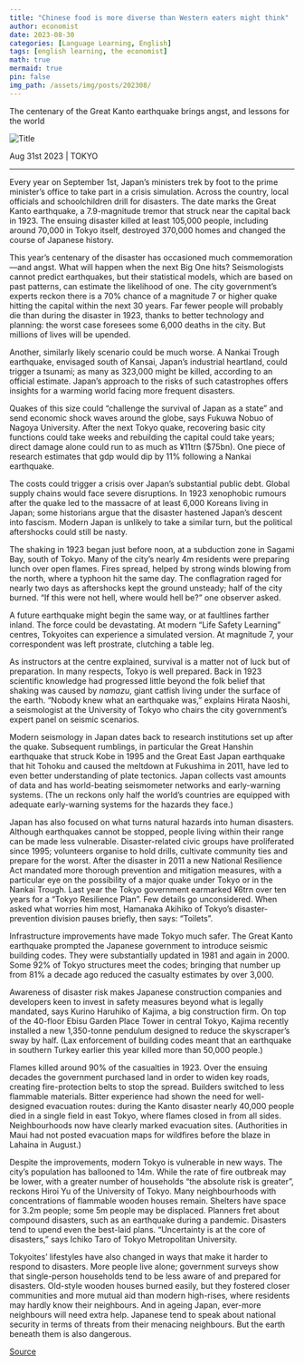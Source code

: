 ```yaml
---
title: "Chinese food is more diverse than Western eaters might think"
author: economist
date: 2023-08-30
categories: [Language Learning, English]
tags: [english learning, the economist]
math: true
mermaid: true
pin: false
img_path: /assets/img/posts/202308/
---
```


The centenary of the Great Kanto earthquake brings angst, and lessons for the world

![Title](20230902_ASD001.webp)

Aug 31st 2023 \| TOKYO

---

Every year on September 1st, Japan’s ministers trek by foot to the prime minister’s office to take part in a crisis simulation. Across the country, local officials and schoolchildren drill for disasters. The date marks the Great Kanto earthquake, a 7.9-magnitude tremor that struck near the capital back in 1923. The ensuing disaster killed at least 105,000 people, including around 70,000 in Tokyo itself, destroyed 370,000 homes and changed the course of Japanese history.

This year’s centenary of the disaster has occasioned much commemoration—and angst. What will happen when the next Big One hits? Seismologists cannot predict earthquakes, but their statistical models, which are based on past patterns, can estimate the likelihood of one. The city government’s experts reckon there is a 70% chance of a magnitude 7 or higher quake hitting the capital within the next 30 years. Far fewer people will probably die than during the disaster in 1923, thanks to better technology and planning: the worst case foresees some 6,000 deaths in the city. But millions of lives will be upended.

Another, similarly likely scenario could be much worse. A Nankai Trough earthquake, envisaged south of Kansai, Japan’s industrial heartland, could trigger a tsunami; as many as 323,000 might be killed, according to an official estimate. Japan’s approach to the risks of such catastrophes offers insights for a warming world facing more frequent disasters.

Quakes of this size could “challenge the survival of Japan as a state” and send economic shock waves around the globe, says Fukuwa Nobuo of Nagoya University. After the next Tokyo quake, recovering basic city functions could take weeks and rebuilding the capital could take years; direct damage alone could run to as much as ¥11trn ($75bn). One piece of research estimates that gdp would dip by 11% following a Nankai earthquake.

The costs could trigger a crisis over Japan’s substantial public debt. Global supply chains would face severe disruptions. In 1923 xenophobic rumours after the quake led to the massacre of at least 6,000 Koreans living in Japan; some historians argue that the disaster hastened Japan’s descent into fascism. Modern Japan is unlikely to take a similar turn, but the political aftershocks could still be nasty.

The shaking in 1923 began just before noon, at a subduction zone in Sagami Bay, south of Tokyo. Many of the city’s nearly 4m residents were preparing lunch over open flames. Fires spread, helped by strong winds blowing from the north, where a typhoon hit the same day. The conflagration raged for nearly two days as aftershocks kept the ground unsteady; half of the city burned. “If this were not hell, where would hell be?” one observer asked.

A future earthquake might begin the same way, or at faultlines farther inland. The force could be devastating. At modern “Life Safety Learning” centres, Tokyoites can experience a simulated version. At magnitude 7, your correspondent was left prostrate, clutching a table leg.

As instructors at the centre explained, survival is a matter not of luck but of preparation. In many respects, Tokyo is well prepared. Back in 1923 scientific knowledge had progressed little beyond the folk belief that shaking was caused by *namazu*, giant catfish living under the surface of the earth. “Nobody knew what an earthquake was,” explains Hirata Naoshi, a seismologist at the University of Tokyo who chairs the city government’s expert panel on seismic scenarios.

Modern seismology in Japan dates back to research institutions set up after the quake. Subsequent rumblings, in particular the Great Hanshin earthquake that struck Kobe in 1995 and the Great East Japan earthquake that hit Tohoku and caused the meltdown at Fukushima in 2011, have led to even better understanding of plate tectonics. Japan collects vast amounts of data and has world-beating seismometer networks and early-warning systems. (The un reckons only half the world’s countries are equipped with adequate early-warning systems for the hazards they face.)

Japan has also focused on what turns natural hazards into human disasters. Although earthquakes cannot be stopped, people living within their range can be made less vulnerable. Disaster-related civic groups have proliferated since 1995; volunteers organise to hold drills, cultivate community ties and prepare for the worst. After the disaster in 2011 a new National Resilience Act mandated more thorough prevention and mitigation measures, with a particular eye on the possibility of a major quake under Tokyo or in the Nankai Trough. Last year the Tokyo government earmarked ¥6trn over ten years for a “Tokyo Resilience Plan”. Few details go unconsidered. When asked what worries him most, Hamanaka Akihiko of Tokyo’s disaster-prevention division pauses briefly, then says: “Toilets”.

Infrastructure improvements have made Tokyo much safer. The Great Kanto earthquake prompted the Japanese government to introduce seismic building codes. They were substantially updated in 1981 and again in 2000. Some 92% of Tokyo structures meet the codes; bringing that number up from 81% a decade ago reduced the casualty estimates by over 3,000.

Awareness of disaster risk makes Japanese construction companies and developers keen to invest in safety measures beyond what is legally mandated, says Kurino Haruhiko of Kajima, a big construction firm. On top of the 40-floor Ebisu Garden Place Tower in central Tokyo, Kajima recently installed a new 1,350-tonne pendulum designed to reduce the skyscraper’s sway by half. (Lax enforcement of building codes meant that an earthquake in southern Turkey earlier this year killed more than 50,000 people.)

Flames killed around 90% of the casualties in 1923. Over the ensuing decades the government purchased land in order to widen key roads, creating fire-protection belts to stop the spread. Builders switched to less flammable materials. Bitter experience had shown the need for well-designed evacuation routes: during the Kanto disaster nearly 40,000 people died in a single field in east Tokyo, where flames closed in from all sides. Neighbourhoods now have clearly marked evacuation sites. (Authorities in Maui had not posted evacuation maps for wildfires before the blaze in Lahaina in August.)

Despite the improvements, modern Tokyo is vulnerable in new ways. The city’s population has ballooned to 14m. While the rate of fire outbreak may be lower, with a greater number of households “the absolute risk is greater”, reckons Hiroi Yu of the University of Tokyo. Many neighbourhoods with concentrations of flammable wooden houses remain. Shelters have space for 3.2m people; some 5m people may be displaced. Planners fret about compound disasters, such as an earthquake during a pandemic. Disasters tend to upend even the best-laid plans. “Uncertainty is at the core of disasters,” says Ichiko Taro of Tokyo Metropolitan University.

Tokyoites’ lifestyles have also changed in ways that make it harder to respond to disasters. More people live alone; government surveys show that single-person households tend to be less aware of and prepared for disasters. Old-style wooden houses burned easily, but they fostered closer communities and more mutual aid than modern high-rises, where residents may hardly know their neighbours. And in ageing Japan, ever-more neighbours will need extra help. Japanese tend to speak about national security in terms of threats from their menacing neighbours. But the earth beneath them is also dangerous. 

[Source](https://www.economist.com/asia/2023/08/31/japan-is-preparing-for-a-massive-earthquake)